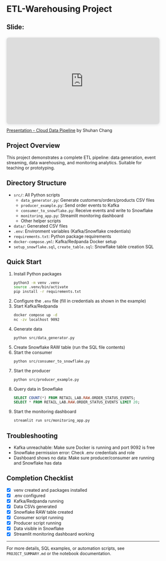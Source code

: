 # ETL-Warehousing Project

## Slide:


<div style="position: relative; width: 100%; height: 0; padding-top: 56.2500%;
 padding-bottom: 0; box-shadow: 0 2px 8px 0 rgba(63,69,81,0.16); margin-top: 1.6em; margin-bottom: 0.9em; overflow: hidden;
 border-radius: 8px; will-change: transform;">
  <iframe loading="lazy" style="position: absolute; width: 100%; height: 100%; top: 0; left: 0; border: none; padding: 0;margin: 0;"
    src="https://www.canva.com/design/DAG2JrqxqKk/DMyxatgzu46sJ2j63Q2h7w/view?embed" allowfullscreen="allowfullscreen" allow="fullscreen">
  </iframe>
</div>
<a href="https://www.canva.com/design/DAG2JrqxqKk/DMyxatgzu46sJ2j63Q2h7w/view?utm_content=DAG2JrqxqKk&utm_campaign=designshare&utm_medium=embeds&utm_source=link" target="_blank" rel="noopener">Presentation - Cloud Data Pipeline</a> by Shuhan Chang


## Project Overview

This project demonstrates a complete ETL pipeline: data generation, event streaming, data warehousing, and monitoring analytics. Suitable for teaching or prototyping.

## Directory Structure

- `src/`: All Python scripts
  - `data_generator.py`: Generate customers/orders/products CSV files
  - `producer_example.py`: Send order events to Kafka
  - `consumer_to_snowflake.py`: Receive events and write to Snowflake
  - `monitoring_app.py`: Streamlit monitoring dashboard
  - Other helper scripts
- `data/`: Generated CSV files
- `.env`: Environment variables (Kafka/Snowflake credentials)
- `requirements.txt`: Python package requirements
- `docker-compose.yml`: Kafka/Redpanda Docker setup
- `setup_snowflake.sql`, `create_table.sql`: Snowflake table creation SQL

## Quick Start

1. Install Python packages
   ```bash
   python3 -m venv .venv
   source .venv/bin/activate
   pip install -r requirements.txt
   ```
2. Configure the `.env` file (fill in credentials as shown in the example)
3. Start Kafka/Redpanda
   ```bash
   docker compose up -d
   nc -zv localhost 9092
   ```
4. Generate data
   ```bash
   python src/data_generator.py
   ```
5. Create Snowflake RAW table (run the SQL file contents)
6. Start the consumer
   ```bash
   python src/consumer_to_snowflake.py
   ```
7. Start the producer
   ```bash
   python src/producer_example.py
   ```
8. Query data in Snowflake
   ```sql
   SELECT COUNT(*) FROM RETAIL_LAB.RAW.ORDER_STATUS_EVENTS;
   SELECT * FROM RETAIL_LAB.RAW.ORDER_STATUS_EVENTS LIMIT 20;
   ```
9. Start the monitoring dashboard
   ```bash
   streamlit run src/monitoring_app.py
   ```

## Troubleshooting

- Kafka unreachable: Make sure Docker is running and port 9092 is free
- Snowflake permission error: Check .env credentials and role
- Dashboard shows no data: Make sure producer/consumer are running and Snowflake has data

## Completion Checklist

- [X] venv created and packages installed
- [X] .env configured
- [X] Kafka/Redpanda running
- [X] Data CSVs generated
- [X] Snowflake RAW table created
- [X] Consumer script running
- [X] Producer script running
- [X] Data visible in Snowflake
- [X] Streamlit monitoring dashboard working

---

For more details, SQL examples, or automation scripts, see `PROJECT_SUMMARY.md` or the notebook documentation.
